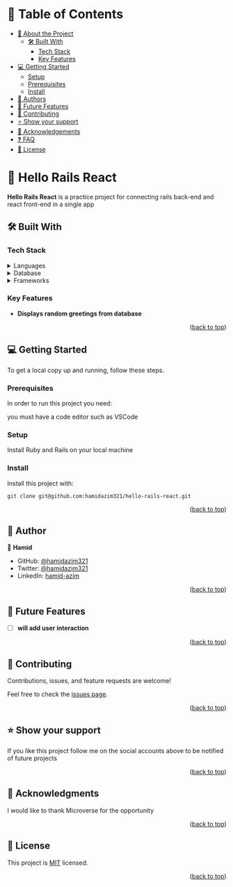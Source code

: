 # 📗 Table of Contents

- [📖 About the Project](#about-project)
  - [🛠 Built With](#built-with)
    - [Tech Stack](#tech-stack)
    - [Key Features](#key-features)
- [💻 Getting Started](#getting-started)
  - [Setup](#setup)
  - [Prerequisites](#prerequisites)
  - [Install](#install)
- [👥 Authors](#authors)
- [🔭 Future Features](#future-features)
- [🤝 Contributing](#contributing)
- [⭐️ Show your support](#support)
- [🙏 Acknowledgements](#acknowledgements)
- [❓ FAQ](#faq)
- [📝 License](#license)


# 📖 Hello Rails React <a name="about-project"></a>

**Hello Rails React** is a practice project for connecting rails back-end and react front-end in a single app

## 🛠 Built With <a name="built-with"></a>

### Tech Stack <a name="tech-stack"></a>

<details>
<summary>Languages</summary>
  <ul>
    <li><a href="https://www.ruby-lang.org/en/">Ruby</a></li>
  </ul>
  <ul>
    <li><a href="https://www.javascript.com/">JavaScript</a></li>
  </ul>
</details>
<details>
<summary>Database</summary>
  <ul>
    <li><a href="https://www.postgresql.org/">PostgreSQL</a></li>
  </ul>
</details>
<details>
<summary>Frameworks</summary>
  <ul>
    <li><a href="https://rubyonrails.org/">Ruby On Rails</a></li>
  </ul>
</details>


### Key Features <a name="key-features"></a>


- **Displays random greetings from database**

<p align="right">(<a href="#readme-top">back to top</a>)</p>



## 💻 Getting Started <a name="getting-started"></a>

To get a local copy up and running, follow these steps.

### Prerequisites

In order to run this project you need:

you must have a code editor such as VSCode

### Setup

Install Ruby and Rails on your local machine 

### Install

Install this project with:

```git clone git@github.com:hamidazim321/hello-rails-react.git```

<p align="right">(<a href="#readme-top">back to top</a>)</p>


## 👤 Author <a name="authors"></a>

🧔 **Hamid**

- GitHub: [@hamidazim321](https://github.com/hamidazim321)
- Twitter: [@hamidazim321](https://twitter.com/hamidazim321)
- LinkedIn: [hamid-azim](https://www.linkedin.com/in/hamid-azim)

<p align="right">(<a href="#readme-top">back to top</a>)</p>


## 🔭 Future Features <a name="future-features"></a>

- [ ] **will add user interaction**

<p align="right">(<a href="#readme-top">back to top</a>)</p>


## 🤝 Contributing <a name="contributing"></a>

Contributions, issues, and feature requests are welcome!

Feel free to check the [issues page](../../issues/).

<p align="right">(<a href="#readme-top">back to top</a>)</p>

## ⭐️ Show your support <a name="support"></a>

If you like this project follow me on the social accounts above to be notified of future projects

<p align="right">(<a href="#readme-top">back to top</a>)</p>


## 🙏 Acknowledgments <a name="acknowledgements"></a>

I would like to thank Microverse for the opportunity

<p align="right">(<a href="#readme-top">back to top</a>)</p>


## 📝 License <a name="license"></a>

This project is [MIT](./LICENSE) licensed.

<p align="right">(<a href="#readme-top">back to top</a>)</p>
